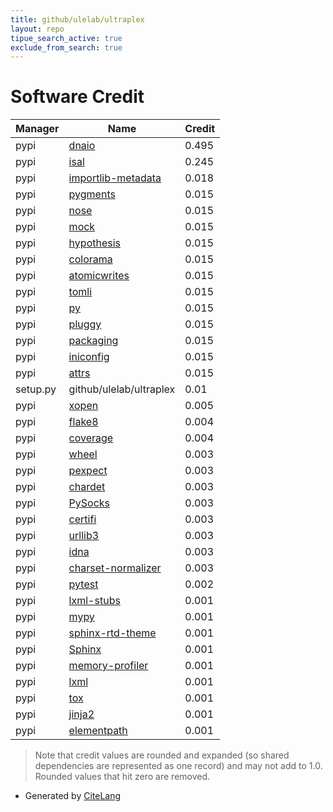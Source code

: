 ```yaml
---
title: github/ulelab/ultraplex
layout: repo
tipue_search_active: true
exclude_from_search: true
---
```

# Software Credit

|Manager|Name|Credit|
|-------|----|------|
|pypi|[dnaio](https://dnaio.readthedocs.io/)|0.495|
|pypi|[isal](https://github.com/pycompression/python-isal)|0.245|
|pypi|[importlib-metadata](https://github.com/python/importlib_metadata)|0.018|
|pypi|[pygments](https://pygments.org/)|0.015|
|pypi|[nose](http://readthedocs.org/docs/nose/)|0.015|
|pypi|[mock](http://mock.readthedocs.org/en/latest/)|0.015|
|pypi|[hypothesis](https://hypothesis.works)|0.015|
|pypi|[colorama](https://github.com/tartley/colorama)|0.015|
|pypi|[atomicwrites](https://github.com/untitaker/python-atomicwrites)|0.015|
|pypi|[tomli](https://pypi.org/project/tomli)|0.015|
|pypi|[py](https://pypi.org/project/py)|0.015|
|pypi|[pluggy](https://pypi.org/project/pluggy)|0.015|
|pypi|[packaging](https://pypi.org/project/packaging)|0.015|
|pypi|[iniconfig](https://pypi.org/project/iniconfig)|0.015|
|pypi|[attrs](https://pypi.org/project/attrs)|0.015|
|setup.py|github/ulelab/ultraplex|0.01|
|pypi|[xopen](https://github.com/pycompression/xopen/)|0.005|
|pypi|[flake8](https://pypi.org/project/flake8)|0.004|
|pypi|[coverage](https://pypi.org/project/coverage)|0.004|
|pypi|[wheel](https://pypi.org/project/wheel)|0.003|
|pypi|[pexpect](https://pypi.org/project/pexpect)|0.003|
|pypi|[chardet](https://pypi.org/project/chardet)|0.003|
|pypi|[PySocks](https://pypi.org/project/PySocks)|0.003|
|pypi|[certifi](https://pypi.org/project/certifi)|0.003|
|pypi|[urllib3](https://pypi.org/project/urllib3)|0.003|
|pypi|[idna](https://pypi.org/project/idna)|0.003|
|pypi|[charset-normalizer](https://pypi.org/project/charset-normalizer)|0.003|
|pypi|[pytest](https://docs.pytest.org/en/latest/)|0.002|
|pypi|[lxml-stubs](https://pypi.org/project/lxml-stubs)|0.001|
|pypi|[mypy](https://pypi.org/project/mypy)|0.001|
|pypi|[sphinx-rtd-theme](https://pypi.org/project/sphinx-rtd-theme)|0.001|
|pypi|[Sphinx](https://pypi.org/project/Sphinx)|0.001|
|pypi|[memory-profiler](https://pypi.org/project/memory-profiler)|0.001|
|pypi|[lxml](https://pypi.org/project/lxml)|0.001|
|pypi|[tox](https://pypi.org/project/tox)|0.001|
|pypi|[jinja2](https://pypi.org/project/jinja2)|0.001|
|pypi|[elementpath](https://pypi.org/project/elementpath)|0.001|


> Note that credit values are rounded and expanded (so shared dependencies are represented as one record) and may not add to 1.0. Rounded values that hit zero are removed.


- Generated by [CiteLang](https://github.com/vsoch/citelang)
